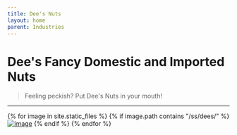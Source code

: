 ```yaml
---
title: Dee's Nuts
layout: home
parent: Industries
---
```


# Dee's Fancy Domestic and Imported Nuts
> Feeling peckish?  Put Dee's Nuts in your mouth!

---

{% for image in site.static_files %}
{% if image.path contains "/ss/dees/" %}
<a href="{{ image.path }}"><img src="{{ image.path }}" alt="image" /></a>
{% endif %}
{% endfor %}